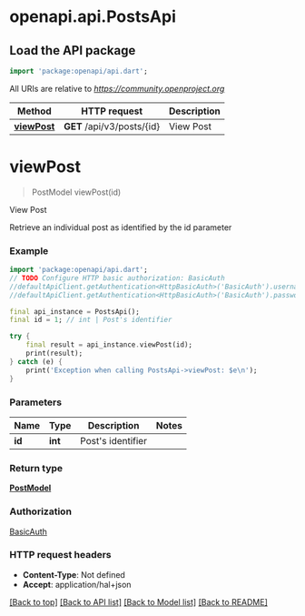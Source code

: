 # openapi.api.PostsApi

## Load the API package
```dart
import 'package:openapi/api.dart';
```

All URIs are relative to *https://community.openproject.org*

Method | HTTP request | Description
------------- | ------------- | -------------
[**viewPost**](PostsApi.md#viewpost) | **GET** /api/v3/posts/{id} | View Post


# **viewPost**
> PostModel viewPost(id)

View Post

Retrieve an individual post as identified by the id parameter

### Example
```dart
import 'package:openapi/api.dart';
// TODO Configure HTTP basic authorization: BasicAuth
//defaultApiClient.getAuthentication<HttpBasicAuth>('BasicAuth').username = 'YOUR_USERNAME'
//defaultApiClient.getAuthentication<HttpBasicAuth>('BasicAuth').password = 'YOUR_PASSWORD';

final api_instance = PostsApi();
final id = 1; // int | Post's identifier

try {
    final result = api_instance.viewPost(id);
    print(result);
} catch (e) {
    print('Exception when calling PostsApi->viewPost: $e\n');
}
```

### Parameters

Name | Type | Description  | Notes
------------- | ------------- | ------------- | -------------
 **id** | **int**| Post's identifier | 

### Return type

[**PostModel**](PostModel.md)

### Authorization

[BasicAuth](../README.md#BasicAuth)

### HTTP request headers

 - **Content-Type**: Not defined
 - **Accept**: application/hal+json

[[Back to top]](#) [[Back to API list]](../README.md#documentation-for-api-endpoints) [[Back to Model list]](../README.md#documentation-for-models) [[Back to README]](../README.md)

